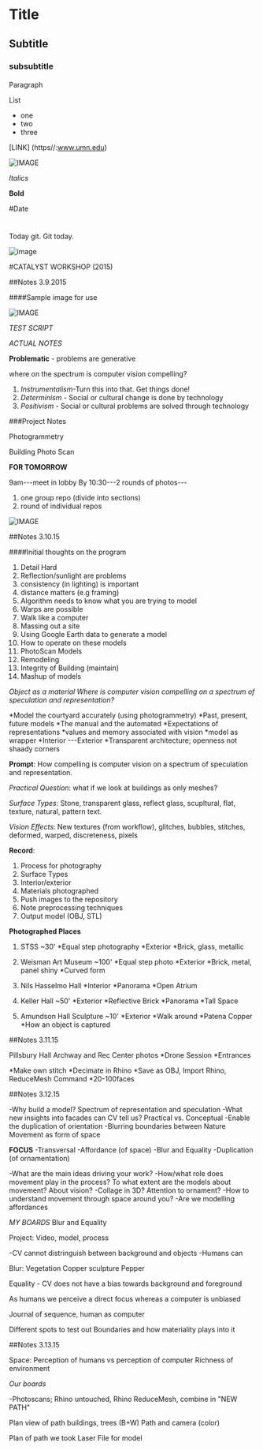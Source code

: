 # Title
## Subtitle
### subsubtitle
####

<p>Paragraph</p>

List
* one
* two
* three

[LINK] (https//:www.umn.edu)

![IMAGE](image/classroom.jpg)

*Italics*

**Bold**

#Date 

#

Today git. Git today.

![image](image.jpg)

#CATALYST WORKSHOP (2015)

##Notes 3.9.2015

####Sample image for use

![IMAGE](thermal1.jpg)

*TEST SCRIPT*

*ACTUAL NOTES*
 
**Problematic** - problems are generative

where on the spectrum is computer vision compelling?

1. *Instrumentalism*-Turn this into that. Get things done!
2. *Determinism* - Social or cultural change is done by technology
3. *Positivism* -  Social or cultural problems are solved through technology

###Project Notes

Photogrammetry

Building Photo Scan

**FOR TOMORROW**

9am---meet in lobby
By 10:30---2 rounds of photos---

1) one group repo (divide into sections)
2) round of individual repos

![IMAGE](images/3915ScreenShot.jpg)

##Notes 3.10.15

####Initial thoughts on the program

1. Detail Hard
2. Reflection/sunlight are problems
3. consistency (in lighting) is important
4. distance matters (e.g framing)
5. Algorithm needs to know what you are trying to model
6. Warps are possible
7. Walk like a computer
8. Massing out a site
9. Using Google Earth data to generate a model
10. How to operate on these models
12. PhotoScan Models
13. Remodeling
14. Integrity of Building (maintain)
15. Mashup of models


*Object as a material*
*Where is computer vision compelling on a spectrum of speculation and representation?*

*Model the courtyard accurately (using photogrammetry)
*Past, present, future models
*The manual and the automated
*Expectations of representations
*values and memory associated with vision
*model as wrapper
*Interior ---Exterior
*Transparent architecture; openness not shaady corners


**Prompt**: How compelling is computer vision on a spectrum of speculation and representation.

*Practical Question*: what if we look at buildings as only meshes?

*Surface Types*: Stone, transparent glass, reflect glass, scupltural, flat, texture, natural, pattern text.

*Vision Effects*: New textures (from workflow), glitches, bubbles, stitches, deformed, warped, discreteness, pixels

**Record**:

1. Process for photography
2. Surface Types
3. Interior/exterior
4. Materials photographed
5. Push images to the repository
6. Note preprocessing techniques
7. Output model (OBJ, STL)


**Photographed Places**

1. STSS ~30'
	*Equal step photography
	*Exterior
	*Brick, glass, metallic

2. Weisman Art Museum ~100'
	*Equal step photo
	*Exterior
	*Brick, metal, panel shiny
	*Curved form

3. Nils Hasselmo Hall
	*Interior
	*Panorama
	*Open Atrium

4. Keller Hall ~50'
	*Exterior
	*Reflective Brick
	*Panorama
	*Tall Space

5. Amundson Hall Sculpture ~10'
	*Exterior
	*Walk around
	*Patena Copper
	*How an object is captured

##Notes 3.11.15

 Pillsbury Hall Archway and Rec Center photos
	*Drone Session
	*Entrances

*Make own stitch
*Decimate in Rhino
*Save as OBJ, Import Rhino, ReduceMesh Command
*20-100faces

##Notes 3.12.15

-Why build a model?
	Spectrum of representation and speculation
-What new insights into facades can CV tell us?
	Practical vs. Conceptual
		-Enable the duplication of orientation
		-Blurring boundaries between Nature
		Movement as form of space

**FOCUS**
-Transversal
-Affordance (of space)
-Blur and Equality
-Duplication (of ornamentation)

-What are the main ideas driving your work?
-How/what role does movement play in the process? To what extent are the models about movement? About vision?
-Collage in 3D? Attention to ornament?
-How to understand movement through space around you?
-Are we modelling affordances


*MY BOARDS*
Blur and Equality

Project: Video, model, process

-CV cannot distringuish between background and objects
-Humans can

Blur:  Vegetation
	Copper sculpture
	Pepper

Equality - CV does not have a bias towards background and foreground

As humans we perceive a direct focus whereas a computer is unbiased

Journal of sequence, human as computer

Different spots to test out
Boundaries and how materiality plays into it


##Notes 3.13.15

Space: Perception of humans vs perception of computer
Richness of environment 

*Our boards*

-Photoscans; Rhino untouched, Rhino ReduceMesh, combine in "NEW PATH"

Plan view of path
buildings, trees (B+W)
Path and camera (color)

Plan of path we took
Laser File for model
